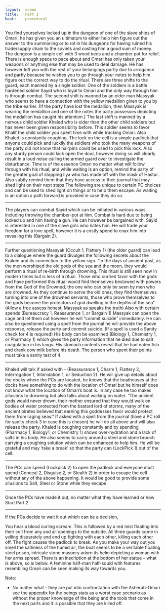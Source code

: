 ```yaml
---
layout:  scene
title:   Part 1
beat:    procedural
---
```



You find yourselves locked up in the dungeon of one of the slave ships of Omari, he has given you an ultimatum to either help him figure out the answer to the summoning or to rot in his dungeons for having ruined his trade/supply chain to the soviets and costing him a good sum of money.
The dungeon is a simple cell with 3 wood beds and a chamber pot for relief. There is enough space to pace about and Omari has only taken your weapons or anything else that may be used to deal damage. He has however left you with the rest of your belongings partly due to arrogance and partly because he wishes you to go through your notes to help him figure out the correct way to do the ritual.
There are three shifts to the guard, each manned by a single soldier.
One of the soldiers is a battle hardened soldier Sayid who is loyal to Omari and the only way through him is through combat.
The second shift is manned by an older man Massyak who seems to have a connection with the yellow medallion given to you by the tribe earlier.
{If the party have lost the medallion, then Massyak is wearing the medallion and one of the notes the party possesses depicting the medallion has caught his attention.}
The last shift is manned by a nervous child soldier Khaled who is older than the other child soldiers but has never been given responsibility before. This soldier seems to favor Khalif the child soldier you spent time with while tracking Omari. Also Khaled is constantly coughing.
The lock on the cell is a simple padlock that anyone could pick and luckily the soldiers who took the many weapons of the party did not know that hairpins could be used to pick this lock. Also any sturdy person could kick open the door, however doing so will clearly result in a loud noise calling the armed guard over to investigate the disturbance.
Time is of the essence Omari no matter what will follow through with his ritual, and while waiting is an option, remind the party of the greater goal of stopping Ilya who has made off with the mask of Hastur. Also subtly remind them that they have access to their journal that may shed light on their next steps
The following are unique to certain PC choices and can be used to shed light on things or to help them escape. As waiting is an option a path forward is provided in case they do so.

---

The players can combat Sayid which can be initiated in various ways, including throwing the chamber-pot at him. Combat is hard due to being locked up and him having a gun. He can however be bargained with, Sayid is interested in one of the slave girls who hates him. He will trade your freedom for a love spell, however it is a costly spend to coax him into revealing this (Bargain 2).

---

Further questioning Massyak (Occult 1, Flattery 1) (the older guard) can lead to a dialogue where the guard divulges the following secrets about the Kraken and its connection to the yellow sign.
“In the days of ancient past, as the men worshiped the old gods of the sea and the moon, they would perform a ritual of re-birth through drowning. This ritual is still seen now in modern times but is less of a ritual. Those who curried favor with the gods and have performed this ritual would find themselves bestowed with powers from the God of the Drowned, the one who can only be seen by men who are drowned. As they continue to serve the old ones, they find themselves turning into one of the drowned servants, those who prove themselves to the gods become the protectors of god dwelling in the depths of the sea”
(Allow a free assess honest, Massyak as speaks the truth)
Also with certain spends (Bureaucracy 1, Reassurance 1, or Bargain 1) Massyak can open the cage and let them out however he will “commit suicide” immediately. He can also be questioned using a spell from the journal he will provide the above response, release the party and commit suicide. (If a spell is used a Sanity check for 4 is required) His body can be examined (Biology 1, Chemistry 1, or Pharmacy 1) which gives the party information that he died due to salt coagulation in his lungs. His stomach contents reveal that he had eaten fish and drank cow milk before his death. The person who spent their points must take a sanity test of 4.

---

Khaled will talk if asked with - (Reassurance 1, Charm 1, Flattery 2, Interrogation 1, Intimidation 1, or Seduction 2). He will give up details about the docks where the PCs are located, he knows that the boathouses at the docks have something to do with the location of Omari but he himself does not know what the location of Omari’s boat is. In any case he too makes allusions to drowning but also talks about walking on water.
“The ancient gods would never drown, their mother ensured that they would walk on bodies of water protected from the bastard lord of storms, many of the ancient pirates believed that earning this goddesses favor would protect them from raging seas.”
If asked with a spell from the journal (have a PC roll for sanity check 3 in case this is chosen) he will do all above and will also release the party.
Khaled is coughing constantly and by spending (Pharmacy 1, Biology1, or Chemistry 1) shows over-hydration and a lack of salts in his body. He also seems to carry around a steel and stone brooch carrying a coughing solution which can be enhanced to help him. He will be grateful and may ‘take a break’ so that the party can (LockPick 1) out of the cell.

---

The PCs can spend (Lockpick 2) to open the padlock and everyone must spend (Conceal 2, Disguise 2, or Stealth 2) in order to escape the cell without any of the above happening.
It would be good to provide some allusions to Salt, Steel or Stone while they escape.

---

Once the PCs have made it out, no matter what they have learned or how Start Part 2

---

If the PCs decide to wait it out which can be a decision,

You hear a blood curling scream. This is followed by a red mist floating into their cell from any and all openings to the outside. All three guards come in yelling disparately and end up fighting with each other, killing each other off. The fight causes the padlock to break.
As you make your way out you smell the saltiness of the humid air, the boat seems to be a veritable floating steel prison, intricate stone masonry adorn its helm depicting a woman with her arms spread. There is an inscription at the bottom of her statue – what is above, so is below.
A feminine half-man half-squid with features resembling Omari can be seen making its way towards you.

Note:
- No matter what - they are put into confrontation with the Asherah-Omari see the appendix for the beings stats as a worst case scenario as without the proper knowledge of the being and the tools that come in the next parts and it is possible that they are killed off.






